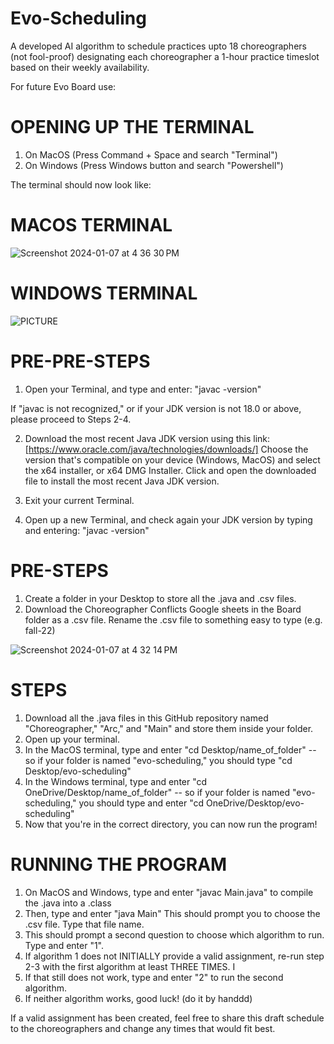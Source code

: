 # Evo-Scheduling
A developed AI algorithm to schedule practices upto 18 choreographers (not fool-proof) designating each choreographer a 1-hour practice timeslot based on their weekly availability.

For future Evo Board use:

# OPENING UP THE TERMINAL

1. On MacOS (Press Command + Space and search "Terminal")
2. On Windows (Press Windows button and search "Powershell")

The terminal should now look like: 

# MACOS TERMINAL

![Screenshot 2024-01-07 at 4 36 30 PM](https://github.com/Johnrev16/Evo-Scheduling/assets/76535774/26b982fe-8180-4950-8166-9e542490f607)

# WINDOWS TERMINAL 

![PICTURE](https://github.com/Johnrev16/Evo-Scheduling/assets/94932129/f0ed625c-4dda-476b-80b3-2e004053b784)


# PRE-PRE-STEPS

1. Open your Terminal, and type and enter: "javac -version"

If "javac is not recognized," or if your JDK version is not 18.0 or above, please proceed to Steps 2-4.

2. Download the most recent Java JDK version using this link: [https://www.oracle.com/java/technologies/downloads/] Choose the version that's compatible on your device (Windows, MacOS) and select the x64 installer, or x64 DMG Installer. Click and open the downloaded file to install the most recent Java JDK version. 

3. Exit your current Terminal.
   
4. Open up a new Terminal, and check again your JDK version by typing and entering: "javac -version"

# PRE-STEPS

1. Create a folder in your Desktop to store all the .java and .csv files.
2. Download the Choreographer Conflicts Google sheets in the Board folder as a .csv file. Rename the .csv file to something easy to type (e.g. fall-22)

![Screenshot 2024-01-07 at 4 32 14 PM](https://github.com/Johnrev16/Evo-Scheduling/assets/76535774/a04a578d-e775-4607-9eef-5c5121f377eb)


# STEPS

1. Download all the .java files in this GitHub repository named "Choreographer," "Arc," and "Main" and store them inside your folder.
2. Open up your terminal.
3. In the MacOS terminal, type and enter "cd Desktop/name_of_folder" -- so if your folder is named "evo-scheduling," you should type "cd Desktop/evo-scheduling"
4. In the Windows terminal, type and enter "cd OneDrive/Desktop/name_of_folder" -- so if your folder is named "evo-scheduling," you should type and enter "cd OneDrive/Desktop/evo-scheduling"
5. Now that you're in the correct directory, you can now run the program!

# RUNNING THE PROGRAM

1. On MacOS and Windows, type and enter "javac Main.java" to compile the .java into a .class
2. Then, type and enter "java Main" This should prompt you to choose the .csv file. Type that file name.
3. This should prompt a second question to choose which algorithm to run. Type and enter "1".
4. If algorithm 1 does not INITIALLY provide a valid assignment, re-run step 2-3 with the first algorithm at least THREE TIMES. I
5. If that still does not work, type and enter "2" to run the second algorithm.
6. If neither algorithm works, good luck! (do it by handdd)

If a valid assignment has been created, feel free to share this draft schedule to the choreographers and change any times that would fit best. 
   

